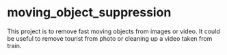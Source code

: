 # moving_object_suppression
This project is to remove fast moving objects from images or video. It could be useful to remove tourist from photo or cleaning up a video taken from train.
